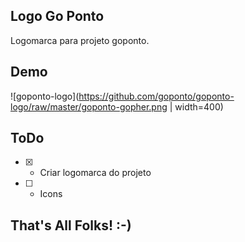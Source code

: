 ## Logo Go Ponto

Logomarca para projeto goponto.

## Demo

![goponto-logo](https://github.com/goponto/goponto-logo/raw/master/goponto-gopher.png | width=400)

## ToDo

- [X] - Criar logomarca do projeto
- [ ] - Icons

## That's All Folks! :-)
